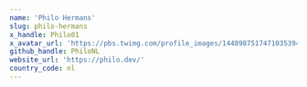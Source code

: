 ```yaml
---
name: 'Philo Hermans'
slug: philo-hermans
x_handle: Philo01
x_avatar_url: 'https://pbs.twimg.com/profile_images/1448987517471035394/vEJljnOY_200x200.jpg'
github_handle: PhiloNL
website_url: 'https://philo.dev/'
country_code: nl
---
```

